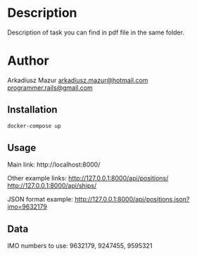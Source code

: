 # Description

Description of task you can find in pdf file in the same folder.

# Author

Arkadiusz Mazur
arkadiusz.mazur@hotmail.com
programmer.rails@gmail.com


## Installation

```bash
docker-compose up
```

## Usage
Main link:
http://localhost:8000/

Other example links:
http://127.0.0.1:8000/api/positions/
http://127.0.0.1:8000/api/ships/

JSON format example:
http://127.0.0.1:8000/api/positions.json?imo=9632179

## Data
IMO numbers to use:
9632179, 9247455, 9595321